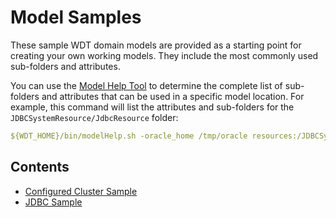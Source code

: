 # Model Samples

These sample WDT domain models are provided as a starting point for creating your own working models. They include the most commonly used sub-folders and attributes. 

You can use the [Model Help Tool](../model_help.md) to determine the complete list of sub-folders and attributes that can be used in a specific model location. For example, this command will list the attributes and sub-folders for the `JDBCSystemResource/JdbcResource` folder:
```yaml
${WDT_HOME}/bin/modelHelp.sh -oracle_home /tmp/oracle resources:/JDBCSystemResource/JdbcResource
```
## Contents
- [Configured Cluster Sample](configured_cluster.md)
- [JDBC Sample](jdbc.md)
